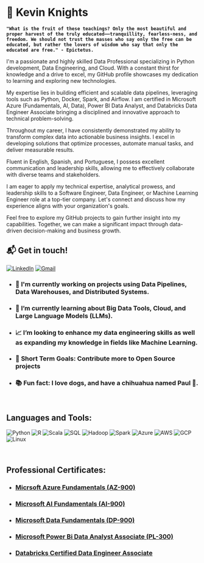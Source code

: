 # 🤖 Kevin Knights

**`"What is the fruit of these teachings? Only the most beautiful and proper harvest of the truly educated——tranquillity, fearless-ness, and freedom. We should not trust the masses who say only the free can be educated, but rather the lovers of wisdom who say that only the educated are free." - Epictetus.`**

I'm a passionate and highly skilled Data Professional specializing in Python development, Data Engineering, and Cloud. With a constant thirst for knowledge and a drive to excel, my GitHub profile showcases my dedication to learning and exploring new technologies.

My expertise lies in building efficient and scalable data pipelines, leveraging tools such as Python, Docker, Spark, and Airflow. I am certified in Microsoft Azure (Fundamentals, AI, Data), Power BI Data Analyst, and Databricks Data Engineer Associate bringing a disciplined and innovative approach to technical problem-solving.

Throughout my career, I have consistently demonstrated my ability to transform complex data into actionable business insights. I excel in developing solutions that optimize processes, automate manual tasks, and deliver measurable results.

Fluent in English, Spanish, and Portuguese, I possess excellent communication and leadership skills, allowing me to effectively collaborate with diverse teams and stakeholders.

I am eager to apply my technical expertise, analytical prowess, and leadership skills to a Software Engineer, Data Engineer, or Machine Learning Engineer role at a top-tier company. Let's connect and discuss how my experience aligns with your organization's goals. 

Feel free to explore my GitHub projects to gain further insight into my capabilities. Together, we can make a significant impact through data-driven decision-making and business growth.

## 📬 Get in touch!

[![LinkedIn](https://img.shields.io/badge/-Kevin%20Knights-blue?logo=linkedin)](https://www.linkedin.com/in/knightsk/)
[![Gmail](https://img.shields.io/badge/-kevin.k.knights-white?logo=gmail)](mailto:kevin.k.knights@gmail.com)
<br />

- ### 🤖 I'm currently working on projects using Data Pipelines, Data Warehouses, and Distributed Systems.
- ### 🧠 I’m currently learning about Big Data Tools, Cloud, and Large Language Models (LLMs).
- ### 📈 I’m looking to enhance my data engineering skills as well as expanding my knowledge in fields like Machine Learning.
- ### 🥅 Short Term Goals: Contribute more to Open Source projects
- ### 📚 Fun fact: I love dogs, and have a chihuahua named Paul 🐶.

<br />

## Languages and Tools:

![Python](https://img.shields.io/badge/-Python-black?style=for-the-badge&logo=python)
![R](https://img.shields.io/badge/-R-black?style=for-the-badge&logo=r)
![Scala](https://img.shields.io/badge/-Scala-black?style=for-the-badge&logo=scala)
![SQL](https://img.shields.io/badge/-PostgreSQL-black?style=for-the-badge&logo=postgresql)
![Hadoop](https://img.shields.io/badge/-Hadoop-black?style=for-the-badge&logo=apachehadoop)
![Spark](https://img.shields.io/badge/-Spark-black?style=for-the-badge&logo=apachespark)
![Azure](https://img.shields.io/badge/-Azure-black?style=for-the-badge&logo=microsoftazure)
![AWS](https://img.shields.io/badge/-AWS-black?style=for-the-badge&logo=amazonaws)
![GCP](https://img.shields.io/badge/-GCP-black?style=for-the-badge&logo=googlecloud)
![Linux](https://img.shields.io/badge/-Linux-black?style=for-the-badge&logo=linux)

<br />

## Professional Certificates:

- ### [Micrsoft Azure Fundamentals (AZ-900)](https://www.credly.com/earner/earned/badge/1593161f-d719-4f80-b186-7ccf876d3a32)
- ### [Microsoft AI Fundamentals (AI-900)](https://www.credly.com/earner/earned/badge/a93f30ad-ca7a-42e8-96b9-e42e30a69215)
- ### [Microsoft Data Fundamentals (DP-900)](https://www.credly.com/badges/66eb11fd-11d5-458d-8671-325357dfad9f)
- ### [Microsoft Power Bi Data Analyst Associate (PL-300)](https://www.credly.com/earner/earned/badge/325ad30d-5034-4922-8d57-b2b33f6faf34)
- ### [Databricks Certified Data Engineer Associate](https://credentials.databricks.com/30eb8649-c06d-4bda-963c-62092e3e8c9d#gs.2lbt5n)
<br />
